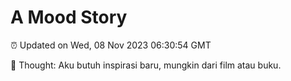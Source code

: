 # A Mood Story

⏰ Updated on Wed, 08 Nov 2023 06:30:54 GMT

💭 Thought: Aku butuh inspirasi baru, mungkin dari film atau buku.

